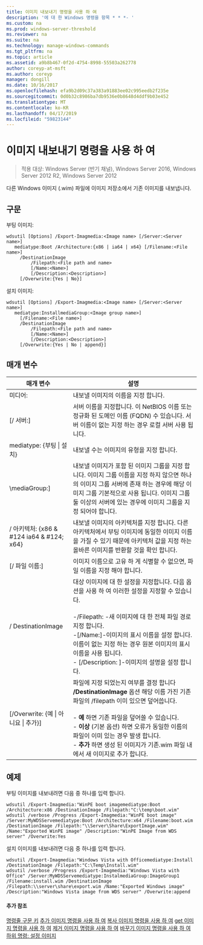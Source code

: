 ```yaml
---
title: 이미지 내보내기 명령을 사용 하 여
description: '에 대 한 Windows 명령을 항목 * * *- '
ms.custom: na
ms.prod: windows-server-threshold
ms.reviewer: na
ms.suite: na
ms.technology: manage-windows-commands
ms.tgt_pltfrm: na
ms.topic: article
ms.assetid: a9b8b467-0f2d-4754-8998-55503a262778
author: coreyp-at-msft
ms.author: coreyp
manager: dongill
ms.date: 10/16/2017
ms.openlocfilehash: efa9b2d09c37a383a91883ee02c995eedb2f235e
ms.sourcegitcommit: 0d0b32c8986ba7db9536e0b8648d4ddf9b03e452
ms.translationtype: MT
ms.contentlocale: ko-KR
ms.lasthandoff: 04/17/2019
ms.locfileid: "59823144"
---
```

# <a name="using-the-export-image-command"></a>이미지 내보내기 명령을 사용 하 여

>적용 대상: Windows Server (반기 채널), Windows Server 2016, Windows Server 2012 R2, Windows Server 2012

다른 Windows 이미지 (.wim) 파일에 이미지 저장소에서 기존 이미지를 내보냅니다.
## <a name="syntax"></a>구문
부팅 이미지:
```
wdsutil [Options] /Export-Imagmedia:<Image name> [/Server:<Server name>]
   mediatype:Boot /Architecture:{x86 | ia64 | x64} [/Filename:<File name>]
     /DestinationImage
         /Filepath:<File path and name>
         [/Name:<Name>]
         [/Description:<Description>]
     [/Overwrite:{Yes | No}]
```
설치 이미지:
```
wdsutil [Options] /Export-Imagmedia:<Image name> [/Server:<Server name>]
   mediatype:InstallmediaGroup:<Image group name>]
     [/Filename:<File name>]
     /DestinationImage
         /Filepath:<File path and name>
         [/Name:<Name>]
         [/Description:<Description>]
     [/Overwrite:{Yes | No | append}]
```
## <a name="parameters"></a>매개 변수
|매개 변수|설명|
|-------|--------|
미디어:<Image name>|내보낼 이미지의 이름을 지정 합니다.|
|[/ 서버:<Server name>]|서버 이름을 지정합니다. 이 NetBIOS 이름 또는 정규화 된 도메인 이름 (FQDN) 수 있습니다. 서버 이름이 없는 지정 하는 경우 로컬 서버 사용 됩니다.|
mediatype: {부팅 &#124; 설치}|내보낼 수는 이미지의 유형을 지정 합니다.|
|\mediaGroup:<Image group name>]|내보낼 이미지가 포함 된 이미지 그룹을 지정 합니다. 이미지 그룹 이름을 지정 하지 않으면 하나의 이미지 그룹 서버에 존재 하는 경우에 해당 이미지 그룹 기본적으로 사용 됩니다. 이미지 그룹 둘 이상의 서버에 있는 경우에 이미지 그룹을 지정 되어야 합니다.|
|/ 아키텍처: {x86 & #124 ia64 & #124; x64}|내보낼 이미지의 아키텍처를 지정 합니다. 다른 아키텍처에서 부팅 이미지에 동일한 이미지 이름을 가질 수 있기 때문에 아키텍처 값을 지정 하는 올바른 이미지를 반환할 것을 확인 합니다.|
|[/ 파일 이름:<Filename>]|이미지 이름으로 고유 하 게 식별할 수 없으면, 파일 이름을 지정 해야 합니다.|
|/ DestinationImage|대상 이미지에 대 한 설정을 지정합니다. 다음 옵션을 사용 하 여 이러한 설정을 지정할 수 있습니다.<br /><br />-/Filepath:<File path and name> -새 이미지에 대 한 전체 파일 경로 지정 합니다.<br />-[/Name:<Name>]-이미지의 표시 이름을 설정 합니다. 이름이 없는 지정 하는 경우 원본 이미지의 표시 이름을 사용 됩니다.<br />-   [/Description: <Description>]-이미지의 설명을 설정 합니다.|
|[/Overwrite: {예 &#124; 아니요 &#124; 추가}]|파일에 지정 되었는지 여부를 결정 합니다 **/DestinationImage** 옵션 해당 이름 가진 기존 파일의 /filepath 이미 있으면 덮어씁니다.<br /><br />-   **예** 하면 기존 파일을 덮어쓸 수 있습니다.<br />-   **이상** (기본 옵션) 하면 오류가 동일한 이름의 파일이 이미 있는 경우 발생 합니다.<br />-   **추가** 하면 생성 된 이미지가 기존.wim 파일 내에서 새 이미지로 추가 합니다.|
## <a name="BKMK_examples"></a>예제
부팅 이미지를 내보내려면 다음 중 하나를 입력 합니다.
```
wdsutil /Export-Imagmedia:"WinPE boot imagemediatype:Boot /Architecture:x86 /DestinationImage /Filepath:"C:\temp\boot.wim"
wdsutil /verbose /Progress /Export-Imagmedia:"WinPE boot image" /Server:MyWDSServemediatype:Boot /Architecture:x64 /Filename:boot.wim 
/DestinationImage /Filepath:"\\Server\Share\ExportImage.wim" /Name:"Exported WinPE image" /Description:"WinPE Image from WDS server" /Overwrite:Yes
```
설치 이미지를 내보내려면 다음 중 하나를 입력 합니다.
```
wdsutil /Export-Imagmedia:"Windows Vista with Officemediatype:Install /DestinationImage /Filepath:"C:\Temp\Install.wim"
wdsutil /verbose /Progress /Export-Imagmedia:"Windows Vista with Office" /Server:MyWDSServemediatype:InstalmediaGroup:ImageGroup1 
/Filename:install.wim /DestinationImage /Filepath:\\server\share\export.wim /Name:"Exported Windows image" /Description:"Windows Vista image from WDS server" /Overwrite:append
```
#### <a name="additional-references"></a>추가 참조
[명령줄 구문 키](command-line-syntax-key.md)
[추가 이미지 명령을 사용 하 여](using-the-add-image-command.md)
[복사 이미지 명령을 사용 하 여](using-the-copy-image-command.md)
[get 이미지 명령을 사용 하 여](using-the-get-image-command.md)
[제거 이미지 명령을 사용 하 여](using-the-remove-image-command.md)
[바꾸기 이미지 명령을 사용 하 여](using-the-replace-image-command.md)
[하위 명령: 설정 이미지](subcommand-set-image.md)

